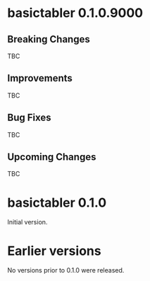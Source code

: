 basictabler 0.1.0.9000
================

Breaking Changes
----------------

TBC 

Improvements
----------------

TBC

Bug Fixes
----------------

TBC

Upcoming Changes
----------------

TBC

basictabler 0.1.0
================

Initial version.

Earlier versions
================

No versions prior to 0.1.0 were released.
